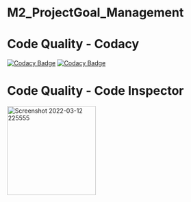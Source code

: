 # M2_ProjectGoal_Management

# Code Quality - Codacy

[![Codacy Badge](https://api.codacy.com/project/badge/Grade/a16442217138477eb307296a07a29e10)](https://app.codacy.com/gh/SathishKumarM555/M2_ProjectGoal_Management?utm_source=github.com&utm_medium=referral&utm_content=SathishKumarM555/M2_ProjectGoal_Management&utm_campaign=Badge_Grade_Settings)
[![Codacy Badge](https://app.codacy.com/project/badge/Grade/1d4c563a1542437cb5d50144b641c615)](https://www.codacy.com/gh/SathishKumarM555/M2_ProjectGoal_Management/dashboard?utm_source=github.com&amp;utm_medium=referral&amp;utm_content=SathishKumarM555/M2_ProjectGoal_Management&amp;utm_campaign=Badge_Grade)

# Code Quality - Code Inspector

<img width="207" alt="Screenshot 2022-03-12 225555" src="https://user-images.githubusercontent.com/98905874/158028554-dddd7b96-61b0-40d3-a6b0-56ea3645643f.png">
